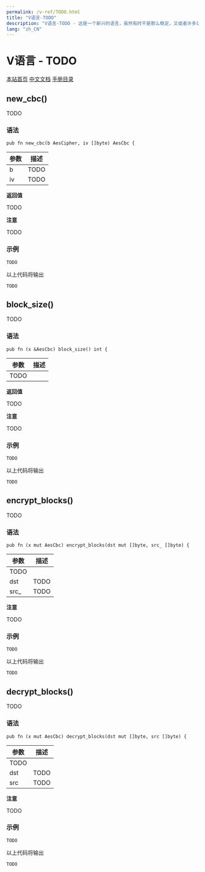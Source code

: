 ```yaml
---
permalink: /v-ref/TODO.html
title: "V语言-TODO"
description: "V语言-TODO - 这是一个新兴的语言，虽然有时不是那么稳定，又或者许多功能还在实现途中，但是你不得不相信开源社区的强大！它来了，它改变着！ —— V lang"
lang: "zh_CN"
---
```

# V语言 - TODO

[本站首页](/)
[中文文档](/docs.html)
[手册目录](/menu/v.html)

## new_cbc()

TODO

### 语法

```
pub fn new_cbc(b AesCipher, iv []byte) AesCbc {
```

参数|描述
---|---
b|TODO
iv|TODO

**返回值**

TODO

**注意**

TODO

### 示例

```
TODO
```

以上代码将输出

```
TODO
```

## block_size()

TODO

### 语法

```
pub fn (x &AesCbc) block_size() int {
```

参数|描述
---|---
 |TODO

**返回值**

TODO

**注意**

TODO

### 示例

```
TODO
```

以上代码将输出

```
TODO
```

## encrypt_blocks()

TODO

### 语法

```
pub fn (x mut AesCbc) encrypt_blocks(dst mut []byte, src_ []byte) {
```

参数|描述
---|---
 |TODO
dst|TODO
src_|TODO

**注意**

TODO

### 示例

```
TODO
```

以上代码将输出

```
TODO
```

## decrypt_blocks()

TODO

### 语法

```
pub fn (x mut AesCbc) decrypt_blocks(dst mut []byte, src []byte) {
```

参数|描述
---|---
 |TODO
dst|TODO
src|TODO

**注意**

TODO

### 示例

```
TODO
```

以上代码将输出

```
TODO
```
<script src="/script.js"></script>